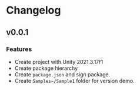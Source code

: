 ﻿# Changelog
## v0.0.1
### Features
- Create project with Unity 2021.3.17f1
- Create package hierarchy
- Create `package.json` and sign package. 
- Create `Samples~/Sample1` folder for version demo.